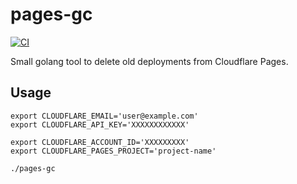 # pages-gc

[![CI](https://github.com/milgradesec/pages-gc/actions/workflows/ci.yml/badge.svg)](https://github.com/milgradesec/pages-gc/actions/workflows/ci.yml)

Small golang tool to delete old deployments from Cloudflare Pages.

## Usage

```shell
export CLOUDFLARE_EMAIL='user@example.com'
export CLOUDFLARE_API_KEY='XXXXXXXXXXXX'

export CLOUDFLARE_ACCOUNT_ID='XXXXXXXXX'
export CLOUDFLARE_PAGES_PROJECT='project-name'

./pages-gc
```
